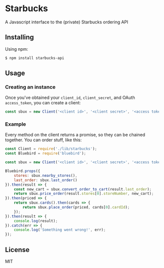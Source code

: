 # Starbucks
A Javascript interface to the (private) Starbucks ordering API


## Installing

Using npm:

```bash
$ npm install starbucks-api
```

## Usage

### Creating an instance

Once you've obtained your `client_id`, `client_secret`, and OAuth `access_token`, you can create a client:

```js
const sbux = new Client('<client id>', '<client secret>', '<access token>');
```

### Example

Every method on the client returns a promise, so they can be chained together. You can order stuff, like this:

```js
const Client = require('./lib/starbucks');
const Bluebird = require('bluebird');

const sbux = new Client('<client id>', '<client secret>', '<access token>');

Bluebird.props({
	stores: sbux.nearby_stores(),
	last_order: sbux.last_order()
}).then(result => {
	const new_cart = sbux.convert_order_to_cart(result.last_order);
	return sbux.price_order(result.stores[0].storeNumber, new_cart);
}).then(priced => {
	return sbux.cards().then(cards => {
		return sbux.place_order(priced, cards[0].cardId);
	});
}).then(result => {
	console.log(result);
}).catch(err => {
	console.log('Something went wrong!', err);
});

```
## License

MIT


